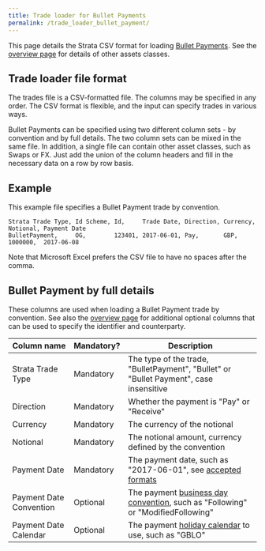 ```yaml
---
title: Trade loader for Bullet Payments
permalink: /trade_loader_bullet_payment/
---
```


This page details the Strata CSV format for loading [Bullet Payments]({{site.baseurl}}/bullet_payment).
See the [overview page]({{site.baseurl}}/trade_loader) for details of other assets classes.


## Trade loader file format

The trades file is a CSV-formatted file.
The columns may be specified in any order.
The CSV format is flexible, and the input can specify trades in various ways.

Bullet Payments can be specified using two different column sets - by convention and by full details.
The two column sets can be mixed in the same file.
In addition, a single file can contain other asset classes, such as Swaps or FX.
Just add the union of the column headers and fill in the necessary data on a row by row basis.


## Example

This example file specifies a Bullet Payment trade by convention.

```
Strata Trade Type, Id Scheme, Id,     Trade Date, Direction, Currency, Notional, Payment Date
BulletPayment,     OG,        123401, 2017-06-01, Pay,       GBP,      1000000,  2017-06-08
```

Note that Microsoft Excel prefers the CSV file to have no spaces after the comma.


## Bullet Payment by full details

These columns are used when loading a Bullet Payment trade by convention.
See also the [overview page]({{site.baseurl}}/trade_loader) for additional optional columns that can be used
to specify the identifier and counterparty.

| Column name           | Mandatory?  | Description |
|-----------------------|-------------|-------------|
| Strata Trade Type     | Mandatory   | The type of the trade, "BulletPayment", "Bullet" or "Bullet Payment", case insensitive |
| Direction             | Mandatory   | Whether the payment is "Pay" or "Receive" |
| Currency              | Mandatory   | The currency of the notional |
| Notional              | Mandatory   | The notional amount, currency defined by the convention |
| Payment Date          | Mandatory   | The payment date, such as "2017-06-01", see [accepted formats]({{site.baseurl}}/common_formats/) |
| Payment Date Convention | Optional    | The payment [business day convention]({{site.baseurl}}/date_adjustments/), such as "Following" or "ModifiedFollowing" |
| Payment Date Calendar   | Optional    | The payment [holiday calendar]({{site.baseurl}}/holiday_data/) to use, such as "GBLO" |
